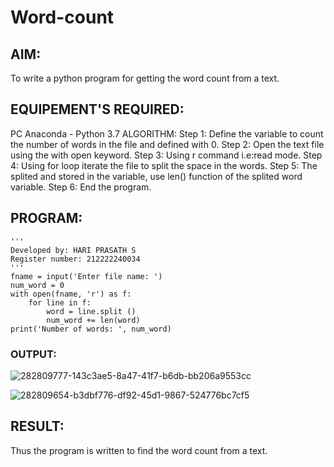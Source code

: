 # Word-count
## AIM:
To write a python program for getting the word count from a text.
## EQUIPEMENT'S REQUIRED: 
PC
Anaconda - Python 3.7
ALGORITHM:
Step 1: Define the variable to count the number of words in the file and defined with 0.
Step 2: Open the text file using the with open keyword.
Step 3: Using r command i.e:read mode.
Step 4: Using for loop iterate the file to split the space in the words.
Step 5: The splited and stored in the variable, use len() function of the splited word variable.
Step 6: End the program.

## PROGRAM:
```
'''
Developed by: HARI PRASATH S
Register number: 212222240034
'''
fname = input('Enter file name: ')
num_word = 0
with open(fname, 'r') as f:
    for line in f:
        word = line.split ()
        num_word += len(word)
print('Number of words: ', num_word)
```
### OUTPUT:
![282809777-143c3ae5-8a47-41f7-b6db-bb206a9553cc](https://github.com/hariprasath5106/Word-count/assets/111515488/f64ea50d-ef52-4378-a983-8cae83836466)

![282809654-b3dbf776-df92-45d1-9867-524776bc7cf5](https://github.com/hariprasath5106/Word-count/assets/111515488/4438dedf-f941-452d-9094-ed73d3c29949)


## RESULT:
Thus the program is written to find the word count from a text.

